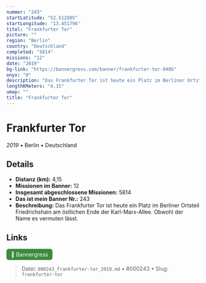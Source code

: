 ```yaml
---
nummer: "243"
startLatitude: "52.512885"
startLongitude: "13.451796"
titel: "Frankfurter Tor"
picture: ""
region: "Berlin"
country: "Deutschland"
completed: "5814"
missions: "12"
date: "2019"
bg-link: "https://bannergress.com/banner/frankfurter-tor-940b"
onyx: "0"
description: "Das Frankfurter Tor ist heute ein Platz im Berliner Ortsteil Friedrichshain am östlichen Ende der Karl-Marx-Allee. Obwohl der Name es vermuten lässt."
lengthKMeters: "4,15"
umap: ""
title: "Frankfurter Tor"
---
```

# Frankfurter Tor

*2019* • Berlin • Deutschland



## Details
- **Distanz (km):** 4,15
- **Missionen im Banner:** 12
- **Insgesamt abgeschlossene Missionen:** 5814
- **Das ist mein Banner Nr.:** 243
- **Beschreibung:** Das Frankfurter Tor ist heute ein Platz im Berliner Ortsteil Friedrichshain am östlichen Ende der Karl-Marx-Allee. Obwohl der Name es vermuten lässt.


## Links
<div style="margin-top: 0.5em;">
<a href="https://bannergress.com/banner/frankfurter-tor-940b" target="_blank" style="display:inline-block;margin-right:8px;padding:6px 12px;background-color:#3c8b3c;color:white;text-decoration:none;border-radius:6px;">🔗 Bannergress</a>

</div>


> Datei: `000243_frankfurter-tor_2019.md` • #000243 • Slug: `frankfurter-tor`
